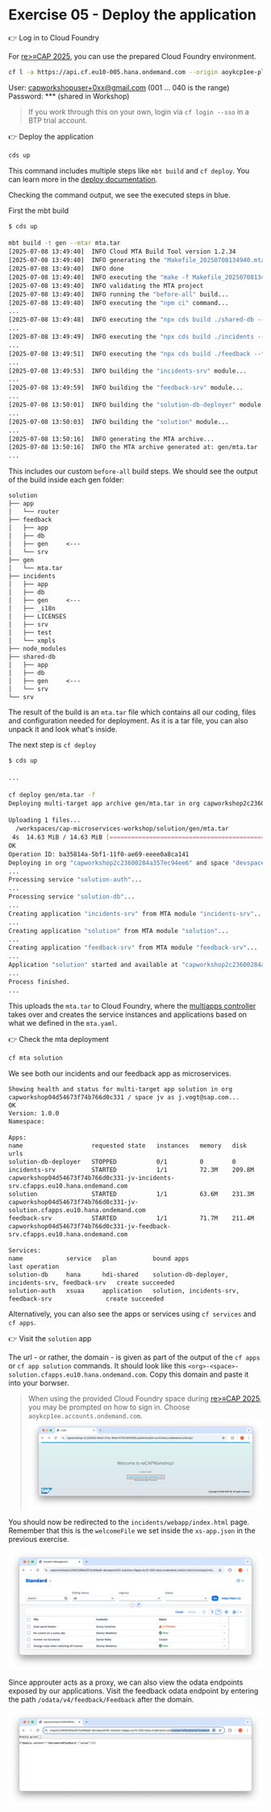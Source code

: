# Exercise 05 - Deploy the application


👉 Log in to Cloud Foundry

For [re>≡CAP 2025](https://recap-conf.dev/), you can use the prepared Cloud Foundry environment.

```sh
cf l -a https://api.cf.eu10-005.hana.ondemand.com --origin aoykcp1ee-platform
```

User: capworkshopuser+0xx@gmail.com (001 ... 040 is the range)  
Password: *** (shared in Workshop)

> If you work through this on your own, login via `cf login --sso` in a BTP trial account.

👉 Deploy the application
```sh
cds up
```

This command includes multiple steps like `mbt build` and `cf deploy`. You can learn more in the [deploy documentation](https://cap.cloud.sap/docs/guides/deployment/to-cf#build-and-deploy).

Checking the command output, we see the executed steps in blue.

First the mbt build

```sh
$ cds up

mbt build -t gen --mtar mta.tar
[2025-07-08 13:49:40]  INFO Cloud MTA Build Tool version 1.2.34
[2025-07-08 13:49:40]  INFO generating the "Makefile_20250708134940.mta" file...
[2025-07-08 13:49:40]  INFO done
[2025-07-08 13:49:40]  INFO executing the "make -f Makefile_20250708134940.mta p=cf mtar=mta.tar strict=true mode= t=\"gen\"" command...
[2025-07-08 13:49:40]  INFO validating the MTA project
[2025-07-08 13:49:40]  INFO running the "before-all" build...
[2025-07-08 13:49:40]  INFO executing the "npm ci" command...
...
[2025-07-08 13:49:48]  INFO executing the "npx cds build ./shared-db --for hana --production --ws-pack" command...
...
[2025-07-08 13:49:49]  INFO executing the "npx cds build ./incidents --for nodejs --production --ws-pack" command...
...
[2025-07-08 13:49:51]  INFO executing the "npx cds build ./feedback --for nodejs --production --ws-pack" command...
...
[2025-07-08 13:49:53]  INFO building the "incidents-srv" module...
...
[2025-07-08 13:49:59]  INFO building the "feedback-srv" module...
...
[2025-07-08 13:50:01]  INFO building the "solution-db-deployer" module...
...
[2025-07-08 13:50:03]  INFO building the "solution" module...
...
[2025-07-08 13:50:16]  INFO generating the MTA archive...
[2025-07-08 13:50:16]  INFO the MTA archive generated at: gen/mta.tar
...
```

This includes our custom `before-all` build steps. We should see the output of the build inside each gen folder:

```
solution
├── app
│   └── router
├── feedback
│   ├── app
│   ├── db
│   ├── gen     <---
│   └── srv
├── gen
│   └── mta.tar
├── incidents
│   ├── app
│   ├── db
│   ├── gen     <---
│   ├── _i18n
│   ├── LICENSES
│   ├── srv
│   ├── test
│   └── xmpls
├── node_modules
├── shared-db
│   ├── app
│   ├── db
│   ├── gen     <---
│   └── srv
└── srv
```

The result of the build is an `mta.tar` file which contains all our coding, files and configuration needed for deployment. As it is a tar file, you can also unpack it and look what's inside.

The next step is `cf deploy`

```sh
$ cds up

...

cf deploy gen/mta.tar -f
Deploying multi-target app archive gen/mta.tar in org capworkshop2c23600284a357ec94ee6 / space devspace030 as capworkshopuser+030@gmail.com...

Uploading 1 files...
  /workspaces/cap-microservices-workshop/solution/gen/mta.tar
 4s  14.63 MiB / 14.63 MiB [====================================================================================================================================] 100.00% 4s
OK
Operation ID: ba35814a-5bf1-11f0-ae69-eeee0a8ca141
Deploying in org "capworkshop2c23600284a357ec94ee6" and space "devspace030"
...
Processing service "solution-auth"...
...
Processing service "solution-db"...
...
Creating application "incidents-srv" from MTA module "incidents-srv"...
...
Creating application "solution" from MTA module "solution"...
...
Creating application "feedback-srv" from MTA module "feedback-srv"...
...
Application "solution" started and available at "capworkshop2c23600284a357ec94ee6-devspace030-solution.cfapps.eu10-005.hana.ondemand.com"
...
Process finished.
...
```

This uploads the `mta.tar` to Cloud Foundry, where the [multiapps controller](https://github.com/cloudfoundry/multiapps-controller) takes over and creates the service instances and applications based on what we defined in the `mta.yaml`.


👉 Check the mta deployment
```sh
cf mta solution
```


We see both our incidents and our feedback app as microservices.

```
Showing health and status for multi-target app solution in org capworkshop04d54673f74b766d0c331 / space jv as j.vogt@sap.com...
OK
Version: 1.0.0
Namespace: 

Apps:
name                   requested state   instances   memory   disk     urls
solution-db-deployer   STOPPED           0/1         0        0
incidents-srv          STARTED           1/1         72.3M    209.8M   capworkshop04d54673f74b766d0c331-jv-incidents-srv.cfapps.eu10.hana.ondemand.com
solution               STARTED           1/1         63.6M    231.3M   capworkshop04d54673f74b766d0c331-jv-solution.cfapps.eu10.hana.ondemand.com
feedback-srv           STARTED           1/1         71.7M    211.4M   capworkshop04d54673f74b766d0c331-jv-feedback-srv.cfapps.eu10.hana.ondemand.com

Services:
name            service   plan          bound apps                                          last operation
solution-db     hana      hdi-shared    solution-db-deployer, incidents-srv, feedback-srv   create succeeded
solution-auth   xsuaa     application   solution, incidents-srv, feedback-srv               create succeeded
```

Alternatively, you can also see the apps or services using `cf services` and `cf apps`.

👉 Visit the `solution` app

The url - or rather, the domain - is given as part of the output of the `cf apps` or `cf app solution` commands. It should look like this `<org>-<space>-solution.cfapps.eu10.hana.ondemand.com`. Copy this domain and paste it into your borwser.

> When using the provided Cloud Foundry space during [re>≡CAP 2025](https://recap-conf.dev/), you may be prompted on how to sign in. Choose `aoykcp1ee.accounts.ondemand.com`.
> ![login screen](assets/login.png)

You should now be redirected to the `incidents/webapp/index.html` page. Remember that this is the `welcomeFile` we set inside the `xs-app.json` in the previous exercise.

![deployed incidents app](assets/deployed-app.png)


Since approuter acts as a proxy, we can also view the odata endpoints exposed by our applications. Visit the feedback odata endpoint by entering the path `/odata/v4/feedback/Feedback` after the domain.

![proxied odata endpoint](assets/proxied-endpoint.png)
